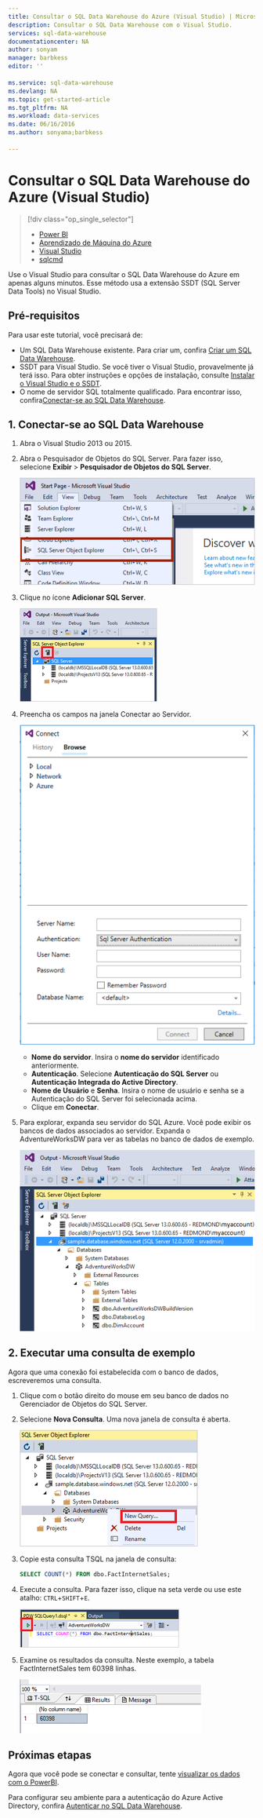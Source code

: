 ```yaml
---
title: Consultar o SQL Data Warehouse do Azure (Visual Studio) | Microsoft Docs
description: Consultar o SQL Data Warehouse com o Visual Studio.
services: sql-data-warehouse
documentationcenter: NA
author: sonyam
manager: barbkess
editor: ''

ms.service: sql-data-warehouse
ms.devlang: NA
ms.topic: get-started-article
ms.tgt_pltfrm: NA
ms.workload: data-services
ms.date: 06/16/2016
ms.author: sonyama;barbkess

---
```

# Consultar o SQL Data Warehouse do Azure (Visual Studio)
> [!div class="op_single_selector"]
> * [Power BI](sql-data-warehouse-get-started-visualize-with-power-bi.md)
> * [Aprendizado de Máquina do Azure](sql-data-warehouse-get-started-analyze-with-azure-machine-learning.md)
> * [Visual Studio](sql-data-warehouse-query-visual-studio.md)
> * [sqlcmd](sql-data-warehouse-get-started-connect-sqlcmd.md) 
> 
> 

Use o Visual Studio para consultar o SQL Data Warehouse do Azure em apenas alguns minutos. Esse método usa a extensão SSDT (SQL Server Data Tools) no Visual Studio.

## Pré-requisitos
Para usar este tutorial, você precisará de:

* Um SQL Data Warehouse existente. Para criar um, confira [Criar um SQL Data Warehouse][Criar um SQL Data Warehouse].
* SSDT para Visual Studio. Se você tiver o Visual Studio, provavelmente já terá isso. Para obter instruções e opções de instalação, consulte [Instalar o Visual Studio e o SSDT][Instalar o Visual Studio e o SSDT].
* O nome de servidor SQL totalmente qualificado. Para encontrar isso, confira[Conectar-se ao SQL Data Warehouse][Conectar-se ao SQL Data Warehouse].

## 1\. Conectar-se ao SQL Data Warehouse
1. Abra o Visual Studio 2013 ou 2015.
2. Abra o Pesquisador de Objetos do SQL Server. Para fazer isso, selecione **Exibir** > **Pesquisador de Objetos do SQL Server**.
   
    ![Pesquisador de Objetos do SQL Server][1]
3. Clique no ícone **Adicionar SQL Server**.
   
    ![Adicionar o SQL Server][2]
4. Preencha os campos na janela Conectar ao Servidor.
   
    ![Conectar-se ao servidor][3]
   
   * **Nome do servidor**. Insira o **nome do servidor** identificado anteriormente.
   * **Autenticação**. Selecione **Autenticação do SQL Server** ou **Autenticação Integrada do Active Directory**.
   * **Nome de Usuário** e **Senha**. Insira o nome de usuário e senha se a Autenticação do SQL Server foi selecionada acima.
   * Clique em **Conectar**.
5. Para explorar, expanda seu servidor do SQL Azure. Você pode exibir os bancos de dados associados ao servidor. Expanda o AdventureWorksDW para ver as tabelas no banco de dados de exemplo.
   
    ![Explorar o AdventureWorksWeb][4]

## 2\. Executar uma consulta de exemplo
Agora que uma conexão foi estabelecida com o banco de dados, escreveremos uma consulta.

1. Clique com o botão direito do mouse em seu banco de dados no Gerenciador de Objetos do SQL Server.
2. Selecione **Nova Consulta**. Uma nova janela de consulta é aberta.
   
    ![Nova consulta][5]
3. Copie esta consulta TSQL na janela de consulta:
   
    ```sql
    SELECT COUNT(*) FROM dbo.FactInternetSales;
    ```
4. Execute a consulta. Para fazer isso, clique na seta verde ou use este atalho: `CTRL`+`SHIFT`+`E`.
   
    ![Executar consulta][6]
5. Examine os resultados da consulta. Neste exemplo, a tabela FactInternetSales tem 60398 linhas.
   
    ![Resultados da consulta][7]

## Próximas etapas
Agora que você pode se conectar e consultar, tente [visualizar os dados com o PowerBI][visualizar os dados com o PowerBI].

Para configurar seu ambiente para a autenticação do Azure Active Directory, confira [Autenticar no SQL Data Warehouse][Autenticar no SQL Data Warehouse].

<!--Arcticles-->
[Conectar-se ao SQL Data Warehouse]: sql-data-warehouse-connect-overview.md
[Criar um SQL Data Warehouse]: sql-data-warehouse-get-started-provision.md
[Instalar o Visual Studio e o SSDT]: sql-data-warehouse-install-visual-studio.md
[Autenticar no SQL Data Warehouse]: sql-data-warehouse-authentication.md
[visualizar os dados com o PowerBI]: sql-data-warehouse-get-started-visualize-with-power-bi.md

<!--Other-->
[Azure portal]: https://portal.azure.com

<!--Image references-->

[1]: media/sql-data-warehouse-query-visual-studio/open-ssdt.png
[2]: media/sql-data-warehouse-query-visual-studio/add-server.png
[3]: media/sql-data-warehouse-query-visual-studio/connection-dialog.png
[4]: media/sql-data-warehouse-query-visual-studio/explore-sample.png
[5]: media/sql-data-warehouse-query-visual-studio/new-query2.png
[6]: media/sql-data-warehouse-query-visual-studio/run-query.png
[7]: media/sql-data-warehouse-query-visual-studio/query-results.png

<!---HONumber=AcomDC_0622_2016-->